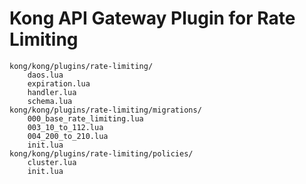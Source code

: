 # Kong API Gateway Plugin for Rate Limiting

    kong/kong/plugins/rate-limiting/
        daos.lua
        expiration.lua
        handler.lua
        schema.lua
    kong/kong/plugins/rate-limiting/migrations/
        000_base_rate_limiting.lua
        003_10_to_112.lua
        004_200_to_210.lua
        init.lua
    kong/kong/plugins/rate-limiting/policies/
        cluster.lua
        init.lua